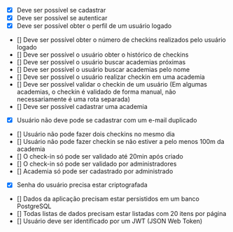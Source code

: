 
<!-- Projeto baseado no gympass-->
<!-- GYMPASS style app -->

<!-- Requisitos Funcionais -->
<!-- Funcionalidade em sí -->
- [X] Deve ser possível se cadastrar
- [X] Deve ser possível se autenticar
- [X] Deve ser possível obter o perfil de um usuário logado
- [] Deve ser possível obter o número de checkins realizados pelo usuário logado
- [] Deve ser possível o usuário obter o histórico de checkins
- [] Deve ser possível o usuário buscar academias próximas
- [] Deve ser possível o usuário buscar academias pelo nome
- [] Deve ser possível o usuário realizar checkin em uma academia
- [] Deve ser possível validar o checkin de um usuário (Em algumas academias, o checkin é validado de forma manual, não necessariamente é uma rota separada)
- [] Deve ser possível cadastrar uma academia 

<!-- Regras de Negócio-->
<!-- Condições para cada regra de negócio (ifs) -->
- [X] Usuário não deve pode se cadastrar com um e-mail duplicado
- [] Usuário não pode fazer dois checkins no mesmo dia
- [] Usuário não pode fazer checkin se não estiver a pelo menos 100m da academia
- [] O check-in só pode ser validado até 20min após criado
- [] O check-in só pode ser validado por administradores
- [] Academia só pode ser cadastrado por administrado
<!-- Requisitos Não Funcionais -->
<!-- Não partem do clientes, são mais técnicos do que a nível de funcionalidade, qual database,paginação -->
- [X] Senha do usuário precisa estar criptografada
- [] Dados da aplicação precisam estar persistidos em um banco PostgreSQL
- [] Todas listas de dados precisam estar listadas com  20 itens por página
- [] Usuário deve ser identificado por um JWT (JSON Web Token)